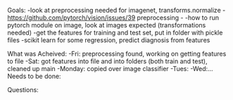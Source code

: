Goals:
    -look at preprocessing needed for imagenet, transforms.normalize
        -https://github.com/pytorch/vision/issues/39 preprocessing
        -
    -how to run pytorch module on image, look at images expected (transformations needed)
    -get the features for training and test set, put in folder with pickle files
    -scikit learn for some regression, predict diagnosis from features

 What was Acheived:
    -Fri: preprocessing found, working on getting features to file
    -Sat: got features into file and into folders (both train and test), cleaned up main
    -Monday: copied over image classifier
    -Tues:
    -Wed:...
Needs to be done:
 

Questions:
